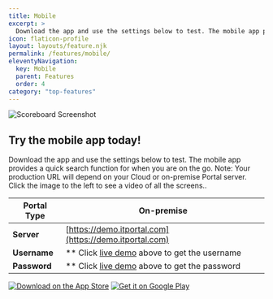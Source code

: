 ```yaml
---
title: Mobile
excerpt: >
  Download the app and use the settings below to test. The mobile app provides a quick search function for when you are on the go. Note: Your production URL will depend on your Cloud or on-premise Portal server. Click the image to the left to see a video of all the screens..
icon: flaticon-profile
layout: layouts/feature.njk
permalink: /features/mobile/
eleventyNavigation:
  key: Mobile
  parent: Features
  order: 4
category: "top-features"
---
```


![Scoreboard Screenshot](https://www.itportal.com/v4/images/iphone.gif?3)

## Try the mobile app today!

Download the app and use the settings below to test. The mobile app provides a quick search function for when you are on the go. Note: Your production URL will depend on your Cloud or on-premise Portal server. Click the image to the left to see a video of all the screens..

| **Portal Type** | On-premise |
|-----------------|------------|
| **Server**      | [https://demo.itportal.com](https://demo.itportal.com) |
| **Username**    | ** Click [live demo](/demo) above to get the username |
| **Password**    | ** Click [live demo](/demo) above to get the password |

[![Download on the App Store](https://upload.wikimedia.org/wikipedia/commons/thumb/3/3c/Download_on_the_App_Store_Badge.svg/135px-Download_on_the_App_Store_Badge.svg.png?20170219160111)](https://apps.apple.com/us/app/it-portal-mobile/id1603421702)
[![Get it on Google Play](https://upload.wikimedia.org/wikipedia/commons/7/78/Google_Play_Store_badge_EN.svg)](https://play.google.com/store/apps/details?id=com.siportal.itportal)